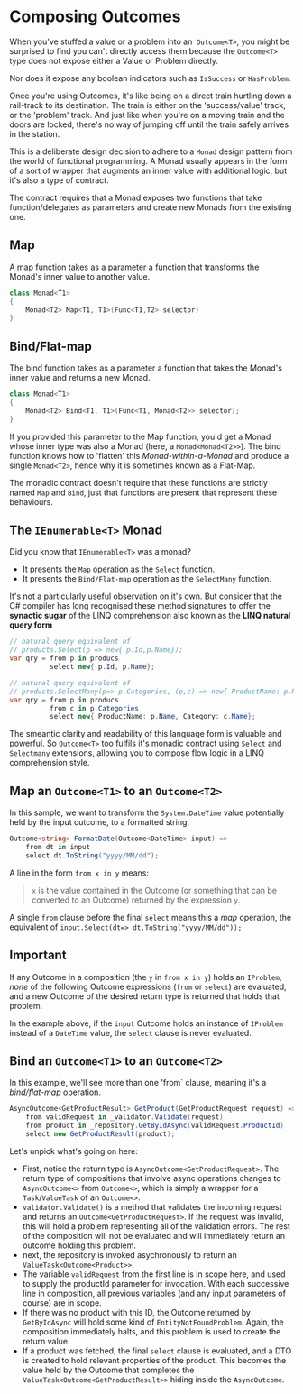 # Composing Outcomes

When you've stuffed a value or a problem into an` Outcome<T>`, you might be surprised to find you can't directly access them because the `Outcome<T>` type does not expose either a Value or Problem directly. 

Nor does it expose any boolean indicators such as `IsSuccess` or `HasProblem`.

Once you're using Outcomes, it's like being on a direct train hurtling down a rail-track to its destination. The train is either on the 'success/value' track, or the 'problem' track. And just like when you're on a moving train and the doors are locked, there's no way of jumping off until the train safely arrives in the station.

This is a deliberate design decision to adhere to a `Monad` design pattern from the world of functional programming. A Monad usually appears in the form of a sort of wrapper that augments an inner value with additional logic, but it's also a type of contract.

The contract requires that a Monad exposes two functions that take function/delegates as parameters and create new Monads from the existing one.

## Map
A map function takes as a parameter a function that transforms the Monad's inner value to another value.

```csharp
class Monad<T1>
{
    Monad<T2> Map<T1, T1>(Func<T1,T2> selector)
}
```
## Bind/Flat-map
The bind function takes as a parameter a function that takes the Monad's inner value and returns a new Monad. 
```csharp
class Monad<T1>
{
    Monad<T2> Bind<T1, T1>(Func<T1, Monad<T2>> selector);
}
```
If you provided this parameter to the Map function, you'd get a Monad whose inner type was also a Monad (here, a `Monad<Monad<T2>>`). The bind function knows how to 'flatten' this *Monad-within-a-Monad* and produce a single `Monad<T2>`, hence why it is sometimes known as a Flat-Map.

The monadic contract doesn't require that these functions are strictly named `Map` and `Bind`, just that functions are present that represent these behaviours.

## The `IEnumerable<T>` Monad
Did you know that `IEnumerable<T>` was a monad?
- It presents the `Map` operation as the `Select` function.
- It presents the `Bind/Flat-map` operation as the `SelectMany` function.

It's not a particularly useful observation on it's own. But consider that the C# compiler has long recognised these method signatures to offer the **synactic sugar** of the LINQ comprehension also known as the **LINQ natural query form** 

```csharp
// natural query equivalent of 
// products.Select(p => new{ p.Id,p.Name});
var qry = from p in producs
          select new{ p.Id, p.Name};

// natural query equivalent of 
// products.SelectMany(p=> p.Categories, (p,c) => new{ ProductName: p.Name, Category: c.Name});
var qry = from p in producs
          from c in p.Categories
          select new{ ProductName: p.Name, Category: c.Name};
```
The smeantic clarity and readability of this language form is valuable and powerful. So `Outcome<T>` too fulfils it's monadic contract using `Select` and `Selectmany` extensions, allowing you to compose flow logic in a LINQ comprehension style.

## Map an `Outcome<T1>` to an `Outcome<T2>`
In this sample, we want to transform the `System.DateTime` value potentially held by the input outcome, to a formatted string.

```csharp
Outcome<string> FormatDate(Outcome<DateTime> input) =>
    from dt in input
    select dt.ToString("yyyy/MM/dd");
```

A line in the form `from x in y` means:
> `x` is the value contained in the Outcome (or something that can be converted to an Outcome) returned by the expression `y`.

A single `from` clause before the final `select` means this a *map* operation, the equivalent of `input.Select(dt=> dt.ToString("yyyy/MM/dd"));`

## Important
If any Outcome in a composition (the `y` in `from x in y`) holds an `IProblem`, *none* of the following Outcome expressions (`from` or `select`) are evaluated, and a new Outcome of the desired return type is returned that holds that problem.

In the example above, if the `input` Outcome holds an instance of `IProblem` instead of a `DateTime` value, the `select` clause is never evaluated.

## Bind an `Outcome<T1>` to an `Outcome<T2>`

In this example, we'll see more than one 'from` clause, meaning it's a *bind/flat-map* operation.

```csharp
AsyncOutcome<GetProductResult> GetProduct(GetProductRequest request) =>
    from validRequest in _validator.Validate(request)
    from product in _repository.GetByIdAsync(validRequest.ProductId)
    select new GetProductResult(product);
```
Let's unpick what's going on here:
- First, notice the return type is `AsyncOutcome<GetProductRequest>`. The return type of compositions that involve async operations changes to `AsyncOutcome<>` from `Outcome<>`, which is simply a wrapper for a `Task`/`ValueTask` of an `Outcome<>`.
- `validator.Validate()` is a method that validates the incoming request and returns an `Outcome<GetProductRequest>`. If the request was invalid, this will hold a problem representing all of the validation errors. The rest of the composition will not be evaluated and will immediately return an outcome holding this problem.
- next, the repository is invoked asychronously to return an `ValueTask<Outcome<Product>>`. 
- The variable `validRequest` from the first line is in scope here, and used to supply the productId parameter for invocation. With each successive line in composition, all previous variables (and any input parameters of course) are in scope.
- If there was no product with this ID, the Outcome returned by `GetByIdAsync` will hold some kind of `EntityNotFoundProblem`. Again, the composition immediately halts, and this problem is used to create the return value.  
- If a product was fetched, the final `select` clause is evaluated, and a DTO is created to hold relevant properties of the product. This becomes the value held by the Outcome that completes the `ValueTask<Outcome<GetProductResult>>` hiding inside the `AsyncOutcome`.